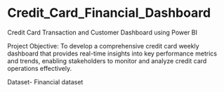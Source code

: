 # Credit_Card_Financial_Dashboard
Credit Card Transaction and Customer Dashboard using Power BI

Project Objective: To develop a comprehensive credit card weekly dashboard that provides real-time insights 
into key performance metrics and trends, enabling stakeholders to monitor and analyze credit card operations effectively.

Dataset- Financial dataset
